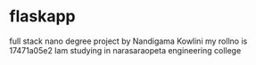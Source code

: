 # flaskapp
full stack nano degree project
by Nandigama Kowlini
my rollno is 17471a05e2
Iam studying in narasaraopeta engineering college
